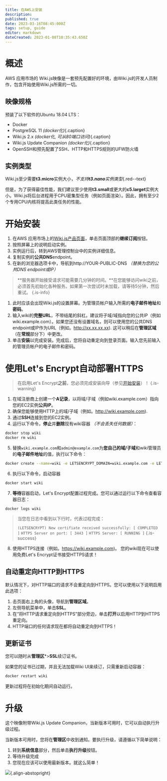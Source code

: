 ```yaml
---
title: 在AWS上安装
description: 
published: true
date: 2023-03-16T08:45:000Z
tags: setup, guide
editor: markdown
dateCreated: 2023-01-08T10:35:43.650Z
---
```


# 概述
AWS 应用市场的 Wiki.js映像是一套预先配置好的环境，由Wiki.js的开发人员制作，包含开始使用Wiki.js所需的一切。

## 映像规格

预装了以下软件的Ubuntu 18.04 LTS：

- Docker
- PostgreSQL 11 *(docker化)*{.caption}
- Wiki.js 2.x *(docker化, 可从80端口访问)*{.caption}
- Wiki.js Update Companion *(docker化)*{.caption}
- OpenSSH和预先配置了SSH、HTTP和HTTPS规则的UFW防火墙

## 实例类型

Wiki.js至少需要**t3.micro**实例大小，*不支持**t3.nano**实例类型*{.red--text}

但是，为了获得最佳性能，我们建议至少使用**t3.small**或更大的**c5.larget**实例大小。Wiki.js将后台进程用于CPU密集型任务（例如页面渲染）。因此，拥有至少2个专用CPU内核将提高此类任务的性能。

# 开始安装

1. 在AWS 应用市场上的[Wiki.js产品页面](https://aws.amazon.com/marketplace/pp/B0832LDTKQ)，单击页面顶部的**继续订阅**按钮。
1. 按照屏幕上的说明启动实例。
1. 实例运行后，转到AWS管理控制台中的实例详细信息。
1. 复制实例的**公共DNS**endpoint。
1. 在新的浏览器选项卡中，导航到http://YOUR-PUBLIC-DNS *（替换为您的公共DNS endpoint或IP）*
  > **服务器开始接受请求可能需要几分钟的时间。**在您能够访问wiki之前，必须首先初始化各种服务。如果第一次尝试时未加载，请等待5分钟，然后重试。
  {.is-info}
1. 此时应该会出现Wiki.js的设置屏幕。为管理员帐户输入所需的**电子邮件地址**和**密码**。
1. 输入wiki的**完整URL**，不带结尾的斜杠。建议将子域/域指向您的公共IP（例如wiki.example.com）。如果您还没有设置域名，则可以使用您的公共DNS endpoint或IP作为URL（例如。http://xx.xx.xx.xx). 这可以稍后在**管理区域**（在**常规**部分下）中更改。
1. 单击**安装**以完成安装。完成后，您将自动重定向到登录页面。输入您先前输入的管理员帐户的电子邮件和密码。

# 使用Let's Encrypt自动部署HTTPS

> 在启用Let's Encrypt**之前**，您必须完成安装向导（参见[开始安装](#开始安装)）！
{.is-warning}

1. 在域注册商上创建一个**A记录**，以将域/子域（例如wiki.example.com）指向您的EC2实例**公共IP**。
2. 确保您能够使用HTTP上的域/子域（例如。http://wiki.example.com).
3. 通过**SSH**连接到您的EC2实例。
4. 运行以下命令，**停止**并**删除**现有wiki容器 *（不会丢失任何数据）*：

```bash
docker stop wiki
docker rm wiki
```

5. 替换`wiki.example.com`和`admin@example.com`为**您自己的域/子域**和wiki管理员的**电子邮件地址**的值，执行以下命令：

```bash
docker create --name=wiki -e LETSENCRYPT_DOMAIN=wiki.example.com -e LETSENCRYPT_EMAIL=admin@example.com -e SSL_ACTIVE=1 -e DB_TYPE=postgres -e DB_HOST=db -e DB_PORT=5432 -e DB_PASS_FILE=/etc/wiki/.db-secret -v /etc/wiki/.db-secret:/etc/wiki/.db-secret:ro -e DB_USER=wiki -e DB_NAME=wiki -e UPGRADE_COMPANION=1 --restart=unless-stopped -h wiki --network=wikinet -p 80:3000 -p 443:3443 requarks/wiki:2
```

6. 执行以下命令，启动容器
```bash
docker start wiki
```

7. **等待**容器启动，Let's Encrypt配置过程完成。您可以通过运行以下命令查看容器日志：
```
docker logs wiki
```
> 当您在日志中看到以下行时，代表过程完成：
>
> `(LETSENCRYPT) New certifiate received successfully: [ COMPLETED ]`
> `HTTPS Server on port: [ 3443 ]`
> `HTTPS Server: [ RUNNING ]`
{.is-success}

8. 使用HTTPS连接（例如。https://wiki.example.com)。 您的wiki现在可以使用免费Let's Encrypt证书接受HTTPS请求！

## 自动重定向HTTP到HTTPS

默认情况下，对HTTP端口的请求不会重定向到HTTPS。您可以使用以下说明启用此选项：

1. 击页面右上角的头像，导航到**管理区域**。
2. 左侧导航菜单中，单击**SSL**。
3. 在“将HTTP请求重定向到HTTPS”部分旁边，单击**打开**以启用HTTP到HTTPS重定向。
4. HTTP端口的任何请求现在都将自动重定向到HTTPS！

## 更新证书

您可以随时从**管理区***>**SSL**续订证书。

如果您的证书已过期，并且无法加载Wiki UI来续订，只需重新启动容器：

```bash
docker restart wiki
```

更新过程将在初始化期间自动运行。

# 升级

这个映像附带Wiki.js Update Companion，当新版本可用时，它可以自动执行升级过程。

当新版本可用时，您将在**管理区**中收到通知。要执行升级，请遵循以下简单说明：
1. 转到**系统信息**部分，然后单击**执行升级**按钮。
1. 等待升级完成
1. 您现在应该可以使用最新版本。就这么简单！

![](https://static.requarks.io/logo/aws.svg){.align-abstopright}